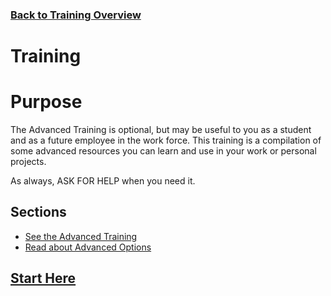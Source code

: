 ### [Back to Training Overview](../)

# Training

# Purpose

The Advanced Training is optional, but may be useful to you as a student and as a future employee in the work force. This training is a compilation of some advanced resources you can learn and use in your work or personal projects. 

As always, ASK FOR HELP when you need it.

## Sections

- [See the Advanced Training](./1.%20advancedTraining.md)
- [Read about Advanced Options](./2.%20extraTraining.md)

## [Start Here](./1.%20advancedTraining.md)